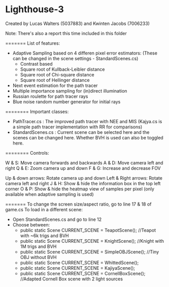# Lighthouse-3

Created by Lucas Walters (5037883) and Kwinten Jacobs (7006233)

Note: There's also a report this time included in this folder

=======
List of features:
- Adaptive Sampling based on 4 differen pixel error estimators: (These can be changed in the scene settings - StandardScenes.cs)
	- Contrast based
	- Square root of Kullback-Leibler distance
    - Square root of Chi-square distance
    - Square root of Hellinger distance
- Next event estimation for the path tracer
- Multiple importance sampling for (in)direct illumination
- Russian roulette for path tracer rays
- Blue noise random number generator for initial rays


========
Important classes:
- PathTracer.cs : The improved path tracer with NEE and MIS (Kajya.cs is a simple path tracer implementation with RR for comparisons)
- StandardScenes.cs : Current scene can be selected here and the scenes can be changed here. Whether BVH is used can also be toggled here.

========
Controls:

W & S: Move camera forwards and backwards
A & D: Move camera left and right
Q & E: Zoom camera up and down
F & G: Increase and decrease FOV

Up & down arrows: Rotate camera up and down
Left & Right arrows: Rotate camera left and right
J & H: Show & hide the information box in the top left corner
O & P: Show & hide the heatmap view of samples per pixel (only available when adaptive sampling is used)

=======
To change the screen size/aspect ratio, go to line 17 & 18 of game.cs
To load in a different scene:
- Open StandardScenes.cs and go to line 12
- Choose between: 
   * public static Scene CURRENT_SCENE = TeapotScene(); //Teapot with ~6k trigs and BVH
   * public static Scene CURRENT_SCENE = KnightScene(); //Knight with 1M trigs and BVH
   * public static Scene CURRENT_SCENE = SimpleOBJScene(); //Tiny OBJ without BVH
   * public static Scene CURRENT_SCENE = WhittedScene();
   * public static Scene CURRENT_SCENE = KajiyaScene();
   * public static Scene CURRENT_SCENE = CornellBoxScene(); //Adapted Cornell Box scene with 2 light sources
   